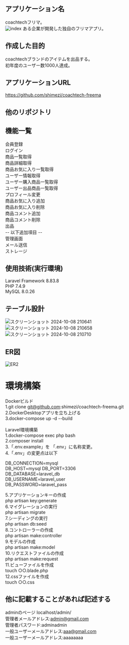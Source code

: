 ## アプリケーション名
coachtechフリマ。<br>
![index](https://github.com/user-attachments/assets/fd7dbfdb-d309-41dc-bc5e-4694aa07e7f3)
ある企業が開発した独自のフリマアプリ。
## 作成した目的
coachtechブランドのアイテムを出品する。<br>
初年度のユーザー数1000人達成。
## アプリケーションURL
https://github.com/shimezi/coachtech-freema
## 他のリポジトリ
## 機能一覧
会員登録<br>
ログイン<br>
商品一覧取得<br>
商品詳細取得<br>
商品お気に入り一覧取得<br>
ユーザー情報取得<br>
ユーザー購入商品一覧取得<br>
ユーザー出品商品一覧取得<br>
プロフィール変更<br>
商品お気に入り追加<br>
商品お気に入り削除<br>
商品コメント追加<br>
商品コメント削除<br>
出品<br>
-- 以下追加項目 --<br>
管理画面<br>
メール送信<br>
ストレージ<br>

## 使用技術(実行環境)
Laravel Framework 8.83.8<br>
PHP 7.4.9<br>
MySQL 8.0.26
## テーブル設計
![スクリーンショット 2024-10-08 210641](https://github.com/user-attachments/assets/972e9702-75a7-4260-84fe-e62f9dfd76a4)
![スクリーンショット 2024-10-08 210658](https://github.com/user-attachments/assets/002354d4-55cf-44e7-92af-481cea455ac5)
![スクリーンショット 2024-10-08 210710](https://github.com/user-attachments/assets/4e026825-3457-469b-8b6d-f7b403189747)
## ER図
![ER2](https://github.com/user-attachments/assets/39cf0b03-0dd7-4a77-9893-10123827f6aa)
# 環境構築
Dockerビルド<br>
1.git clone git@github.com:shimezi/coachtech-freema.git<br>
2.DockerDesktopアプリを立ち上げる<br>
3.docker-compose up -d --build<br>
<br>
Laravel環境構築<br>
1.docker-compose exec php bash<br>
2.composer install<br>
3.「.env.example」を 「.env」に名称変更。<br>
4.「.env」の変更点は以下<br>

DB_CONNECTION=mysql<br>
DB_HOST=mysql DB_PORT=3306<br>
DB_DATABASE=laravel_db<br>
DB_USERNAME=laravel_user<br>
DB_PASSWORD=laravel_pass<br>

5.アプリケーションキーの作成<br>
php artisan key:generate<br>
6.マイグレーションの実行<br>
php artisan migrate<br>
7.シーディングの実行<br>
php artisan db:seed<br>
8.コントローラーの作成<br>
php artisan make:controller<br>
9.モデルの作成<br>
php artisan make:model<br>
10.リクエストファイルの作成<br>
php artisan make:request<br>
11.ビューファイルを作成<br>
touch ○○.blade.php<br>
12.cssファイルを作成<br>
touch ○○.css
## 他に記載することがあれば記述する
adminのページ
localhost/admin/<br>
管理者メールアドレス:admin@gmail.com<br>
管理者パスワード:adminadmin<br>
一般ユーザーメールアドレス:aaa@gmail.com<br>
一般ユーザーメールアドレス:aaaaaaaa
